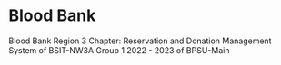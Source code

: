 # Blood Bank
Blood Bank Region 3 Chapter: Reservation and Donation Management System
of BSIT-NW3A Group 1 2022 - 2023 of BPSU-Main
